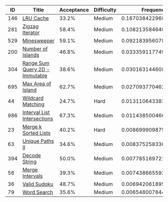 |ID|Title|Acceptance|Difficulty|Frequency|
|----|-----|----|---|---|
|146|[LRU Cache]( https://leetcode.com/problems/lru-cache)|33.2%|Medium|0.16703842296841676|
|281|[Zigzag Iterator]( https://leetcode.com/problems/zigzag-iterator)|58.4%|Medium|0.10821358464023274|
|529|[Minesweeper]( https://leetcode.com/problems/minesweeper)|59.1%|Medium|0.09218395607805856|
|200|[Number of Islands]( https://leetcode.com/problems/number-of-islands)|46.8%|Medium|0.033359117749874545|
|304|[Range Sum Query 2D - Immutable]( https://leetcode.com/problems/range-sum-query-2d-immutable)|38.6%|Medium|0.03016314460831995|
|695|[Max Area of Island]( https://leetcode.com/problems/max-area-of-island)|62.7%|Medium|0.02709377046225989|
|44|[Wildcard Matching]( https://leetcode.com/problems/wildcard-matching)|24.7%|Hard|0.013110643383019215|
|986|[Interval List Intersections]( https://leetcode.com/problems/interval-list-intersections)|67.3%|Medium|0.011438500466121056|
|23|[Merge k Sorted Lists]( https://leetcode.com/problems/merge-k-sorted-lists)|40.2%|Hard|0.008699909875545938|
|63|[Unique Paths II]( https://leetcode.com/problems/unique-paths-ii)|34.6%|Medium|0.008375258336732413|
|394|[Decode String]( https://leetcode.com/problems/decode-string)|50.0%|Medium|0.0077851697215559675|
|56|[Merge Intervals]( https://leetcode.com/problems/merge-intervals)|39.3%|Medium|0.0074386655924217485|
|36|[Valid Sudoku]( https://leetcode.com/problems/valid-sudoku)|48.7%|Medium|0.0069420618952821065|
|79|[Word Search]( https://leetcode.com/problems/word-search)|35.6%|Medium|0.006548007844690591|
